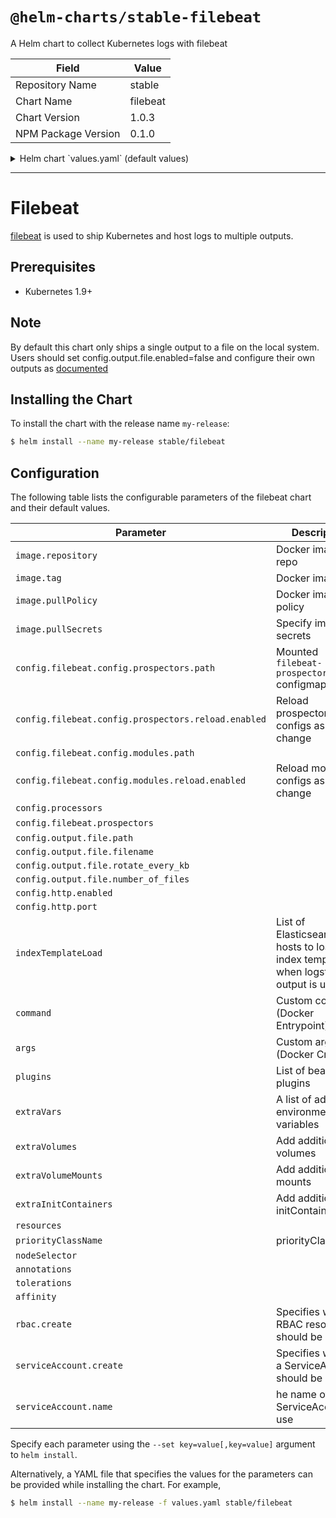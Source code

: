 # `@helm-charts/stable-filebeat`

A Helm chart to collect Kubernetes logs with filebeat

| Field               | Value    |
| ------------------- | -------- |
| Repository Name     | stable   |
| Chart Name          | filebeat |
| Chart Version       | 1.0.3    |
| NPM Package Version | 0.1.0    |

<details>

<summary>Helm chart `values.yaml` (default values)</summary>

```yaml
image:
  repository: docker.elastic.co/beats/filebeat-oss
  tag: 6.4.2
  pullPolicy: IfNotPresent

config:
  filebeat.config:
    prospectors:
      # Mounted `filebeat-prospectors` configmap:
      path: ${path.config}/prospectors.d/*.yml
      # Reload prospectors configs as they change:
      reload.enabled: false
    modules:
      path: ${path.config}/modules.d/*.yml
      # Reload module configs as they change:
      reload.enabled: false

  processors:
    - add_cloud_metadata:

  filebeat.prospectors:
    - type: log
      enabled: true
      paths:
        - /var/log/*.log
        - /var/log/messages
        - /var/log/syslog
    - type: docker
      containers.ids:
        - '*'
      processors:
        - add_kubernetes_metadata:
            in_cluster: true
        - drop_event:
            when:
              equals:
                kubernetes.container.name: 'filebeat'

  output.file:
    path: '/usr/share/filebeat/data'
    filename: filebeat
    rotate_every_kb: 10000
    number_of_files: 5

  # When a key contains a period, use this format for setting values on the command line:
  # --set config."http\.enabled"=true
  http.enabled: false
  http.port: 5066

# Upload index template to Elasticsearch if Logstash output is enabled
# https://www.elastic.co/guide/en/beats/filebeat/current/filebeat-template.html
# List of Elasticsearch hosts
indexTemplateLoad:
  []
  # - elasticsearch:9200

# List of beat plugins
plugins:
  []
  # - kinesis.so

# pass custom command. This is equivalent of Entrypoint in docker
command: []

# pass custom args. This is equivalent of Cmd in docker
args: []

# A list of additional environment variables
extraVars:
  []
  # - name: TEST1
  #   value: TEST2
  # - name: TEST3
  #   valueFrom:
  #     configMapKeyRef:
  #       name: configmap
  #       key: config.key

# Add additional volumes and mounts, for example to read other log files on the host
extraVolumes:
  []
  # - hostPath:
  #     path: /var/log
  #   name: varlog
extraVolumeMounts:
  []
  # - name: varlog
  #   mountPath: /host/var/log
  #   readOnly: true

extraInitContainers:
  []
  # - name: echo
  #   image: busybox
  #   imagePullPolicy: Always
  #   args:
  #     - echo
  #     - hello

resources:
  {}
  # We usually recommend not to specify default resources and to leave this as a conscious
  # choice for the user. This also increases chances charts run on environments with little
  # resources, such as Minikube. If you do want to specify resources, uncomment the following
  # lines, adjust them as necessary, and remove the curly braces after 'resources:'.
  # limits:
  #  cpu: 100m
  #  memory: 200Mi
  # requests:
  #  cpu: 100m
  #  memory: 100Mi

priorityClassName: ''

nodeSelector: {}

annotations: {}

tolerations:
  []
  # - operator: Exists

affinity: {}

rbac:
  # Specifies whether RBAC resources should be created
  create: true

serviceAccount:
  # Specifies whether a ServiceAccount should be created
  create: true
  # The name of the ServiceAccount to use.
  # If not set and create is true, a name is generated using the fullname template
  name:
```

</details>

---

# Filebeat

[filebeat](https://www.elastic.co/guide/en/beats/filebeat/current/index.html) is used to ship Kubernetes and host logs to multiple outputs.

## Prerequisites

- Kubernetes 1.9+

## Note

By default this chart only ships a single output to a file on the local system. Users should set config.output.file.enabled=false and configure their own outputs as [documented](https://www.elastic.co/guide/en/beats/filebeat/current/configuring-output.html)

## Installing the Chart

To install the chart with the release name `my-release`:

```bash
$ helm install --name my-release stable/filebeat
```

## Configuration

The following table lists the configurable parameters of the filebeat chart and their default values.

| Parameter                                           | Description                                                                      | Default                                |
| --------------------------------------------------- | -------------------------------------------------------------------------------- | -------------------------------------- |
| `image.repository`                                  | Docker image repo                                                                | `docker.elastic.co/beats/filebeat-oss` |
| `image.tag`                                         | Docker image tag                                                                 | `6.4.2`                                |
| `image.pullPolicy`                                  | Docker image pull policy                                                         | `IfNotPresent`                         |
| `image.pullSecrets`                                 | Specify image pull secrets                                                       | `nil`                                  |
| `config.filebeat.config.prospectors.path`           | Mounted `filebeat-prospectors` configmap                                         | `${path.config}/prospectors.d/*.yml`   |
| `config.filebeat.config.prospectors.reload.enabled` | Reload prospectors configs as they change                                        | `false`                                |
| `config.filebeat.config.modules.path`               |                                                                                  | `${path.config}/modules.d/*.yml`       |
| `config.filebeat.config.modules.reload.enabled`     | Reload module configs as they change                                             | `false`                                |
| `config.processors`                                 |                                                                                  | `- add_cloud_metadata`                 |
| `config.filebeat.prospectors`                       |                                                                                  | see values.yaml                        |
| `config.output.file.path`                           |                                                                                  | `"/usr/share/filebeat/data"`           |
| `config.output.file.filename`                       |                                                                                  | `filebeat`                             |
| `config.output.file.rotate_every_kb`                |                                                                                  | `10000`                                |
| `config.output.file.number_of_files`                |                                                                                  | `5`                                    |
| `config.http.enabled`                               |                                                                                  | `false`                                |
| `config.http.port`                                  |                                                                                  | `5066`                                 |
| `indexTemplateLoad`                                 | List of Elasticsearch hosts to load index template, when logstash output is used | `[]`                                   |
| `command`                                           | Custom command (Docker Entrypoint)                                               | `[]`                                   |
| `args`                                              | Custom args (Docker Cmd)                                                         | `[]`                                   |
| `plugins`                                           | List of beat plugins                                                             | `[]`                                   |
| `extraVars`                                         | A list of additional environment variables                                       | `[]`                                   |
| `extraVolumes`                                      | Add additional volumes                                                           | `[]`                                   |
| `extraVolumeMounts`                                 | Add additional mounts                                                            | `[]`                                   |
| `extraInitContainers`                               | Add additional initContainers                                                    | `[]`                                   |
| `resources`                                         |                                                                                  | `{}`                                   |
| `priorityClassName`                                 | priorityClassName                                                                | `nil`                                  |
| `nodeSelector`                                      |                                                                                  | `{}`                                   |
| `annotations`                                       |                                                                                  | `{}`                                   |
| `tolerations`                                       |                                                                                  | `[]`                                   |
| `affinity`                                          |                                                                                  | `{}`                                   |
| `rbac.create`                                       | Specifies whether RBAC resources should be created                               | `true`                                 |
| `serviceAccount.create`                             | Specifies whether a ServiceAccount should be created                             | `true`                                 |
| `serviceAccount.name`                               | he name of the ServiceAccount to use                                             | `""`                                   |

Specify each parameter using the `--set key=value[,key=value]` argument to `helm install`.

Alternatively, a YAML file that specifies the values for the parameters can be provided while installing the chart. For example,

```bash
$ helm install --name my-release -f values.yaml stable/filebeat
```
